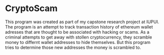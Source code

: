 # CryptoScam
This program was created as part of my capstone research project at IUPUI. The program is an attempt to track transaction history of ethereum wallet adresses that are thought to be associated with hacking or scams. As a criminal attempts to get away with stollen cryptocurrency, they scramble money to differnt wallet addresses to hide themselves. But this program tries to determine those new addresses the money is scrambled to.

